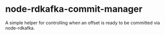 # node-rdkafka-commit-manager
A simple helper for controlling when an offset is ready to be committed via node-rdkafka. 
